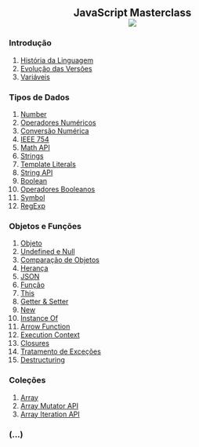 <h2 align="center">JavaScript Masterclass 
  <br>
  <img src="https://img.shields.io/badge/-23%20%7C%2010%20%7C%202020-purple">
 </h2> 


### Introdução
1. [História da Linguagem](01-introducao/historia.md)
2. [Evolução das Versões](01-introducao/evolucao.md)
3. [Variáveis](01-introducao/variaveis.md)

### Tipos de Dados
1. [Number](02-tiposDeDados/number.md)
2. [Operadores Numéricos](02-tiposDeDados/operadoresNumericos.md)
3. [Conversão Numérica](02-tiposDeDados/conversaoNumerica.md)
4. [IEEE 754](02-tiposDeDados/ieee754.md)
5. [Math API](02-tiposDeDados/mathAPI.md)
6. [Strings](02-tiposDeDados/strings.md)
7. [Template Literals](02-tiposDeDados/templateLiterals.md) 
8. [String API](02-tiposDeDados/stringAPI.md)
9. [Boolean](02-tiposDeDados/boolean.md)
10. [Operadores Booleanos](02-tiposDeDados/operadoresBooleanos.md)
11. [Symbol](02-tiposDeDados/symbol.md)
12. [RegExp](02-tiposDeDados/regexp.md)

### Objetos e Funções
1. [Objeto](03-objetosEFuncoes/object.md)
2. [Undefined e Null](03-objetosEFuncoes/undefinedENull.md)
3. [Comparação de Objetos](03-objetosEFuncoes/comparacaoDeObjetos.md)
4. [Herança](03-objetosEFuncoes/heranca.md)
5. [JSON](03-objetosEFuncoes/json.md)
6. [Função](03-objetosEFuncoes/function.md)
7. [This](03-objetosEFuncoes/this.md)
8. [Getter & Setter](03-objetosEFuncoes/getterESetter.md)
9. [New](03-objetosEFuncoes/new.md)
10. [Instance Of](03-objetosEFuncoes/instanceOf.md)
11. [Arrow Function](03-objetosEFuncoes/arrowFunction.md)
12. [Execution Context](03-objetosEFuncoes/executionContext.md)
13. [Closures](03-objetosEFuncoes/closures.md)
14. [Tratamento de Exceções](03-objetosEFuncoes/tratamentoDeExcecoes.md)
15. [Destructuring](03-objetosEFuncoes/destructuring.md)

### Coleções
1. [Array](04-colecoes/array.mdd)
2. [Array Mutator API](04-colecoes/arrayMutatorAPI.md)
3. [Array Iteration API](04-colecoes/arrayIterationAPI.md)


### (...)
